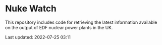 # Nuke Watch

This repository includes code for retrieving the latest information available on the output of EDF nuclear power plants in the UK.

Last updated: 2022-07-25 03:11